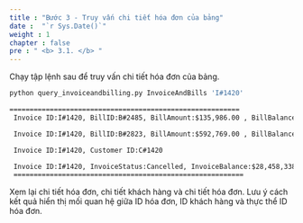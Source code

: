 ```yaml
---
title : "Bước 3 - Truy vấn chi tiết hóa đơn của bảng"
date :  "`r Sys.Date()`" 
weight : 1 
chapter : false
pre : " <b> 3.1. </b> "
---
```

Chạy tập lệnh sau để truy vấn chi tiết hóa đơn của bảng.

```bash
python query_invoiceandbilling.py InvoiceAndBills 'I#1420'
```

```txt
=========================================================
 Invoice ID:I#1420, BillID:B#2485, BillAmount:$135,986.00 , BillBalance:$28,322,352.00

 Invoice ID:I#1420, BillID:B#2823, BillAmount:$592,769.00 , BillBalance:$8,382,270.00

 Invoice ID:I#1420, Customer ID:C#1420

 Invoice ID:I#1420, InvoiceStatus:Cancelled, InvoiceBalance:$28,458,338.00 , InvoiceDate:10/31/17, InvoiceDueDate:11/20/17
 =========================================================
```

Xem lại chi tiết hóa đơn, chi tiết khách hàng và chi tiết hóa đơn. Lưu ý cách kết quả hiển thị mối quan hệ giữa ID hóa đơn, ID khách hàng và thực thể ID hóa đơn.